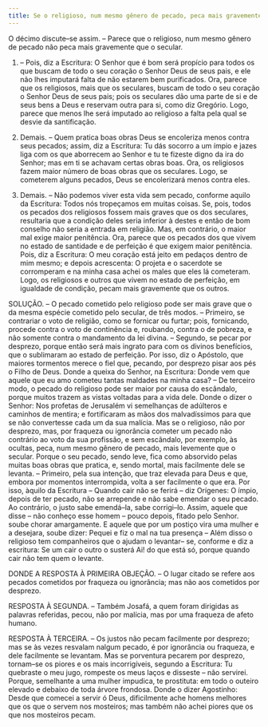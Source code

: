 ```yaml
---
title: Se o religioso, num mesmo gênero de pecado, peca mais gravemente que o secular
---
```


O décimo discute–se assim. – Parece que o religioso, num mesmo gênero de pecado não peca mais gravemente que o secular.  

1. – Pois, diz a Escritura: O Senhor que é bom será propício para todos os que buscam de todo o seu coração o Senhor Deus de seus pais, e ele não lhes imputará falta de não estarem bem purificados. Ora, parece que os religiosos, mais que os seculares, buscam de todo o seu coração o Senhor Deus de seus pais; pois os seculares dão uma parte de si e de seus bens a Deus e reservam outra para si, como diz Gregório. Logo, parece que menos lhe será imputado ao religioso a falta pela qual se desvie da santificação.  

2. Demais. – Quem pratica boas obras Deus se encoleriza menos contra seus pecados; assim, diz a Escritura: Tu dás socorro a um ímpio e jazes liga com os que aborrecem ao Senhor e tu te fizeste digno da ira do Senhor; mas em ti se achavam certas obras boas. Ora, os religiosos fazem maior número de boas obras que os seculares. Logo, se cometerem alguns pecados, Deus se encolerizará menos contra eles.  

3. Demais. – Não podemos viver esta vida sem pecado, conforme aquilo da Escritura: Todos nós tropeçamos em muitas coisas. Se, pois, todos os pecados dos religiosos fossem mais graves que os dos seculares, resultaria que a condição deles seria inferior à destes e então de bom conselho não seria a entrada em religião.  Mas, em contrário, o maior mal exige maior penitência. Ora, parece que os pecados dos que vivem no estado de santidade e de perfeição é que exigem maior penitência. Pois, diz a Escritura: O meu coração está jeito em pedaços dentro de mim mesmo; e depois acrescenta: O projeta e o sacerdote se corromperam e na minha casa achei os males que eles lá cometeram. Logo, os religiosos e outros que vivem no estado de perfeição, em igualdade de condição, pecam mais gravemente que os outros.  

SOLUÇÃO. – O pecado cometido pelo religioso pode ser mais grave que o da mesma espécie cometido pelo secular, de três modos. – Primeiro, se contrariar o voto de religião, como se fornicar ou furtar; pois, fornicando, procede contra o voto de continência e, roubando, contra o de pobreza, e não somente contra o mandamento da lei divina. – Segundo, se pecar por desprezo, porque então será mais ingrato para com os divinos benefícios, que o sublimaram ao estado de perfeição. Por isso, diz o Apóstolo, que maiores tormentos merece o fiel que, pecando, por desprezo pisar aos pés o Filho de Deus. Donde a queixa do Senhor, na Escritura: Donde vem que aquele que eu amo cometeu tantas maldades na minha casa? – De terceiro modo, o pecado do religioso pode ser maior por causa do escândalo, porque muitos trazem as vistas voltadas para a vida dele. Donde o dizer o Senhor: Nos profetas de Jerusalém vi semelhanças de adúlteros e caminhos de mentira; e fortificaram as mãos dos malvadíssimos para que se não convertesse cada um da sua malícia.  Mas se o religioso, não por desprezo, mas, por fraqueza ou ignorância cometer um pecado não contrário ao voto da sua profissão, e sem escândalo, por exemplo, às ocultas, peca, num mesmo gênero de pecado, mais levemente que o secular. Porque o seu pecado, sendo leve, fica como absorvido pelas muitas boas obras que pratica, e, sendo mortal, mais facilmente dele se levanta. – Primeiro, pela sua intenção, que traz elevada para Deus e que, embora por momentos interrompida, volta a ser facilmente o que era. Por isso, àquilo da Escritura – Quando cair não se ferirá – diz Orígenes: O ímpio, depois de ter pecado, não se arrepende e não sabe emendar o seu pecado. Ao contrário, o justo sabe emendá–la, sabe corrigi–lo. Assim, aquele que disse – não conheço esse homem – pouco depois, fitado pelo Senhor. soube chorar amargamente. E aquele que por um postiço vira uma mulher e a desejara, soube dizer: Pequei e fiz o mal na tua presença – Além disso o religioso tem companheiros que o ajudam o levantar– se, conforme e diz a escritura: Se um cair o outro o susterá Ai! do que está só, porque quando cair não tem quem o levante.  

DONDE A RESPOSTA À PRIMEIRA OBJEÇÃO. – O lugar citado se refere aos pecados cometidos por fraqueza ou ignorância; mas não aos cometidos por desprezo.  

RESPOSTA À SEGUNDA. – Também Josafá, a quem foram dirigidas as palavras referidas, pecou, não por malícia, mas por uma fraqueza de afeto humano.  

RESPOSTA À TERCEIRA. – Os justos não pecam facilmente por desprezo; mas se às vezes resvalam nalgum pecado, é por ignorância ou fraqueza, e dele facilmente se levantam. Mas se porventura pecarem por desprezo, tornam–se os piores e os mais incorrigíveis, segundo a Escritura: Tu quebraste o meu jugo, rompeste os meus laços e disseste – não servirei. Porque, semelhante a uma mulher impudica, te prostituta: em todo o outeiro elevado e debaixo de toda árvore frondosa. Donde o dizer Agostinho: Desde que comecei a servir ó Deus, dificilmente ache homens melhores que os que o servem nos mosteiros; mas também não achei piores que os que nos mosteiros pecam.